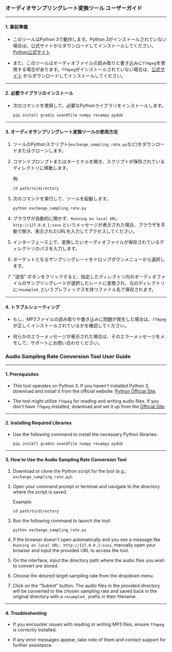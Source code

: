 ### オーディオサンプリングレート変換ツール ユーザーガイド

---

#### 1. 事前準備

- このツールはPython 3で動作します。Python 3がインストールされていない場合は、公式サイトからダウンロードしてインストールしてください。[Python公式サイト](https://www.python.org/downloads/)

- また、このツールはオーディオファイルの読み取りと書き込みに`ffmpeg`を使用する場合があります。`ffmpeg`がインストールされていない場合は、[公式サイト](https://ffmpeg.org/download.html) からダウンロードしてインストールしてください。

---

#### 2. 必要ライブラリのインストール

- 次のコマンドを使用して、必要なPythonライブラリをインストールします。

  ```
  pip install gradio soundfile numpy resampy pydub
  ```

---

#### 3. オーディオサンプリングレート変換ツールの使用方法

1. ツールのPythonスクリプト(`exchange_sampling_rate.py`など)をダウンロードまたはクローンします。
   
2. コマンドプロンプトまたはターミナルを開き、スクリプトが保存されているディレクトリに移動します。

   例: 
   ```
   cd path/to/directory
   ```

3. 次のコマンドを実行して、ツールを起動します。

   ```
   python exchange_sampling_rate.py
   ```

4. ブラウザが自動的に開かず、`Running on local URL: http://127.0.0.1:xxxx` というメッセージが表示された場合、ブラウザを手動で開き、表示されたURLを入力してアクセスしてください。

5. インターフェース上で、変換したいオーディオファイルが保存されているディレクトリのパスを入力します。

6. ターゲットとなるサンプリングレートをドロップダウンメニューから選択します。

7. "送信" ボタンをクリックすると、指定したディレクトリ内のオーディオファイルのサンプリングレートが選択したレートに変換され、元のディレクトリに`resampled_`というプレフィックスを持つファイル名で保存されます。

---

#### 4. トラブルシューティング

- もし、MP3ファイルの読み取りや書き込みに問題が発生した場合は、`ffmpeg`が正しくインストールされているかを確認してください。

- 何らかのエラーメッセージが表示された場合は、そのエラーメッセージをメモして、サポートにお問い合わせください。


### Audio Sampling Rate Conversion Tool User Guide

---

#### 1. Prerequisites

- This tool operates on Python 3. If you haven't installed Python 3, download and install it from the official website: [Python Official Site](https://www.python.org/downloads/).

- The tool might utilize `ffmpeg` for reading and writing audio files. If you don't have `ffmpeg` installed, download and set it up from the [Official Site](https://ffmpeg.org/download.html).

---

#### 2. Installing Required Libraries

- Use the following command to install the necessary Python libraries:

  ```
  pip install gradio soundfile numpy resampy pydub
  ```

---

#### 3. How to Use the Audio Sampling Rate Conversion Tool

1. Download or clone the Python script for the tool (e.g., `exchange_sampling_rate.py`).
   
2. Open your command prompt or terminal and navigate to the directory where the script is saved.

   Example: 
   ```
   cd path/to/directory
   ```

3. Run the following command to launch the tool:

   ```
   python exchange_sampling_rate.py
   ```

4. If the browser doesn't open automatically and you see a message like `Running on local URL: http://127.0.0.1:xxxx`, manually open your browser and input the provided URL to access the tool.

5. On the interface, input the directory path where the audio files you wish to convert are stored.

6. Choose the desired target sampling rate from the dropdown menu.

7. Click on the "Submit" button. The audio files in the provided directory will be converted to the chosen sampling rate and saved back in the original directory with a `resampled_` prefix in their filename.

---

#### 4. Troubleshooting

- If you encounter issues with reading or writing MP3 files, ensure `ffmpeg` is correctly installed.

- If any error messages appear, take note of them and contact support for further assistance.

